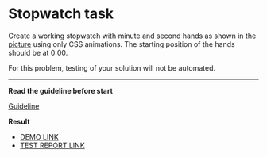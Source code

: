 # Stopwatch task

Create a working stopwatch with minute and second hands as shown in the [picture](stopwatch.png) using only CSS animations. The starting position of the hands should be at 0:00.

For this problem, testing of your solution will not be automated.

---
**Read the guideline before start**

[Guideline](https://github.com/mate-academy/layout_task-guideline/blob/master/README.md)

**Result**

- [DEMO LINK](https://ihordemchuk.github.io/layout_stop-watch/<repo_name>/)
- [TEST REPORT LINK](https://ihordemchuk.github.io/layout_stop-watch/report/html_report/)
